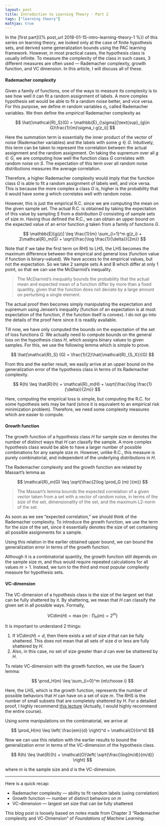 ```yaml
---
layout: post
title: Introduction to Learning Theory - Part 2
tags: ["learning theory"]
mathjax: true
---
```


In the [first part]({% post_url 2018-01-15-intro-learning-theory-1 %}) of this series on learning theory, we looked only at the case of finite hypothesis sets, and derived some generalization bounds using the PAC learning framework. However, in most practical cases, the hypothesis class is usually infinite. To measure the complexity of the class in such cases, 3 different measures are often used — Rademacher complexity, growth function, and VC dimension. In this article, I will discuss all of these.

#### Rademacher complexity

Given a family of functions, one of the ways to measure its complexity is to see how well it can fit a random assignment of labels. A more complex hypothesis set would be able to fit a random noise better, and vice versa. For this purpose, we define $m$ random variables $\sigma_i$, called Rademacher variables. We then define the *empirical* Rademacher complexity as

$$ \hat{\mathcal{R}_S}(G) = \mathbb{E}_{\sigma}[\text{sup}_{g\in G}\frac{1}{m}\sigma_i g(z_i)] $$

Here the summation term is essentially the inner product of the vector of noise (Rademacher variables) and the labels with some $g \in G$. Intuitively, this term can be taken to represent the correlation between the actual assignment and the random assignment. On taking the supremum over all $g \in G$, we are computing how well the function class $G$ correlates with random noise on $S$. The expectation of this term over all random noise distributions measures the average correlation.

Therefore, a higher Rademacher complexity would imply that the function class $G$ is able to fit a random assignment of labels well, and vice versa. This is because the more complex a class $G$ is, higher is the probability that it would have some $g$ which correlates well with random noise.

However, this is just the empirical R.C. since we are computing the mean on the given sample set. The actual R.C. is obtained by taking the expectation of this value by sampling $S$ from a distribution $D$ consisting of sample sets of size $m$. Having thus defined the R.C., we can obtain an upper bound on the expected value of an error function $g$ taken from a family of functions $G$.

$$ \mathbb{E}[g(z)] \leq \frac{1}{m} \sum_{i=1}^m g(z_i) + 2\mathcal{R}_m(G) + \sqrt{\frac{\log \frac{1}{\delta}}{2m}} $$

Note that if we take the first term on RHS to LHS, the LHS becomes the maximum difference between the empirical and general loss (function value if function is binary-valued). We have access to the empirical values, but not the expectation. So we take 2 sample sets A and B which differ at only 1 point, so that we can use the McDiarmid’s inequality.

> The McDiarmid’s inequality bounds the probability that the actual mean and expected mean of a function differ by more than a fixed quantity, given that the function does not deviate by a large amount on perturbing a single element.

The actual proof then becomes simply manipulating the expectation and supremum using Jensen’s inequality (function of an expectation is at most expectation of the function, if the function itself is convex). I do not go into the details of the proof here since it is readily available.

Till now, we have only computed the bounds on the expectation of the set of loss functions $G$. We actually need to compute bounds on the general loss on the hypothesis class $H$, which assigns binary values to given samples. For this, we use the following lemma which is simple to prove.

$$ \hat{\mathcal{R}_S} (G) = \frac{1}{2}\hat{\mathcal{R}_{S_X}}(G) $$

From this and the earlier result, we easily arrive at an upper bound on the generalization error of the hypothesis class in terms of its Rademacher complexity.

$$ R(h) \leq \hat{R}(h) + \mathcal{R}_m(H) + \sqrt{\frac{\log \frac{1}{\delta}}{2m}} $$

Here, computing the empirical loss is simple, but computing the R.C. for some hypothesis sets may be hard (since it is equivalent to an empirical risk minimization problem). Therefore, we need some complexity measures which are easier to compute.

#### Growth function

The growth function of a hypothesis class $H$ for sample size $m$ denotes the number of distinct ways that $H$ can classify the sample. A more complex hypothesis class would be able to have a larger number of possible combinations for any sample size $m$. However, unlike R.C., this measure is purely combinatorial, and independent of the underlying distributions in $H$.

The Rademacher complexity and the growth function are related by Massart’s lemma as

$$ \mathcal{R}_m(G) \leq \sqrt{\frac{2\log \prod_G (m) }{m}} $$

> The Massart’s lemma bounds the expected correlation of a given vector taken from a set with a vector of random noise, in terms of the size of the set, dimensionality of the set, and the maximum L2-norm of the set.

As soon as we see “expected correlation,” we should think of the Rademacher complexity. To introduce the growth function, we use the term for the size of the set, since it essentially denotes the size of set containing all possible assignments for a sample.

Using this relation in the earlier obtained upper bound, we can bound the generalization error in terms of the growth function.

Although it is a combinatorial quantity, the growth function still depends on the sample size $m$, and thus would require repeated calculations for all values $m>1$. Instead, we turn to the third and most popular complexity measure for hypothesis sets.

#### VC-dimension

The VC-dimension of a hypothesis class is the size of the largest set that can be fully shattered by it. By shattering, we mean that $H$ can classify the given set in all possible ways. Formally,

$$ VCdim(H) = \max\{ m:\prod_H (m) = 2^m \} $$

It is important to understand 2 things:

1.  If $VCdim(H) = d$, then there exists a set of size $d$ that can be fully shattered. This does not mean that all sets of size $d$ or less are fully shattered by $H$.
2.  Also, in this case, no set of size greater than $d$ can ever be shattered by $H$.

To relate VC-dimension with the growth function, we use the Sauer’s lemma:

$$ \prod_H(m) \leq \sum_{i=0}^m {m\choose i} $$

Here, the LHS, which is the growth function, represents the number of possible behaviors that $H$ can have on a set of size $m$. The RHS is the number of small subsets that are completely shattered by $H$. For a detailed proof, I highly recommend [this lecture](https://www.youtube.com/watch?v=LHIwWeQhhk4) (Actually, I would highly recommend the entire course).

Using some manipulations on the combinatorial, we arrive at

$$ \prod_H(m) \leq  \left( \frac{em}{d} \right)^d = \mathcal{O}(m^d) $$

Now we can use this relation with the earlier results to bound the generalization error in terms of the VC-dimension of the hypothesis class.

$$ R(h) \leq \hat{R}(h) + \mathcal{O}\left( \sqrt{\frac{\log(m/d)}{m/d}} \right) $$

where $m$ is the sample size and $d$ is the VC-dimension.

*****

Here is a quick recap:

* Rademacher complexity — ability to fit random labels (using correlation)
* Growth function — number of distinct behaviors on $m$
* VC-dimension — largest set size that can be fully shattered

This blog post is loosely based on notes made from Chapter 3 “Rademacher complexity and VC-Dimension” of *Foundations of Machine Learning.*
